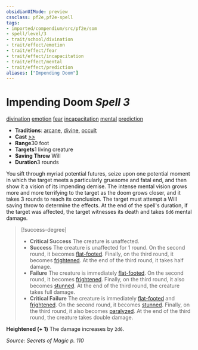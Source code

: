 ```yaml
---
obsidianUIMode: preview
cssclass: pf2e,pf2e-spell
tags:
- imported/compendium/src/pf2e/som
- spell/level/3
- trait/school/divination
- trait/effect/emotion
- trait/effect/fear
- trait/effect/incapacitation
- trait/effect/mental
- trait/effect/prediction
aliases: ["Impending Doom"]
---
```

# Impending Doom *Spell 3*   
[divination](divination.md)  [emotion](emotion.md)  [fear](rules/traits/fear.md)  [incapacitation](incapacitation.md)  [mental](mental.md)  [prediction](prediction.md)  

- **Traditions**: [arcane](arcane.md), [divine](divine.md), [occult](occult.md)
- **Cast** [>>](chapter-9-playing-the-game.md#Actions "Two-Action") 
- **Range**30 foot
- **Targets**1 living creature
- **Saving Throw** Will
- **Duration**3 rounds

You sift through myriad potential futures, seize upon one potential moment in which the target meets a particularly gruesome and fatal end, and then show it a vision of its impending demise. The intense mental vision grows more and more terrifying to the target as the doom grows closer, and it takes 3 rounds to reach its conclusion. The target must attempt a Will saving throw to determine the effects. At the end of the spell's duration, if the target was affected, the target witnesses its death and takes `6d6` mental damage.

> [!success-degree] 
> - **Critical Success** The creature is unaffected.
> - **Success** The creature is unaffected for 1 round. On the second round, it becomes [flat-footed](conditions.md#Flat-footed). Finally, on the third round, it becomes [frightened](conditions.md#Frightened). At the end of the third round, it takes half damage.
> - **Failure** The creature is immediately [flat-footed](conditions.md#Flat-footed). On the second round, it becomes [frightened](conditions.md#Frightened). Finally, on the third round, it also becomes [stunned](conditions.md#Stunned). At the end of the third round, the creature takes full damage.
> - **Critical Failure** The creature is immediately [flat-footed](conditions.md#Flat-footed) and [frightened](conditions.md#Frightened). On the second round, it becomes [stunned](conditions.md#Stunned). Finally, on the third round, it also becomes [paralyzed](conditions.md#Paralyzed). At the end of the third round, the creature takes double damage.

**Heightened (+ 1)** The damage increases by `2d6`.

*Source: Secrets of Magic p. 110*